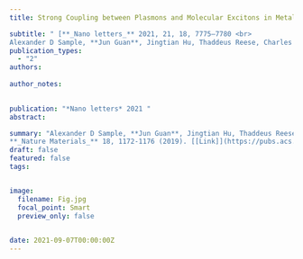 ```yaml
---
title: Strong Coupling between Plasmons and Molecular Excitons in Metal–organic Frameworks

subtitle: " [**_Nano letters_** 2021, 21, 18, 7775–7780 <br> 
Alexander D Sample, **Jun Guan**, Jingtian Hu, Thaddeus Reese, Charles R Cherqui, Jeong-Eun Park, Francisco Freire-Fernández, Richard D Schaller, George C Schatz, Teri W Odom* ](https://pubs.acs.org/doi/abs/10.1021/acs.nanolett.1c02740)"
publication_types:
  - "2"
authors: 
  
author_notes:
  

publication: "*Nano letters* 2021 "
abstract: 

summary: "Alexander D Sample, **Jun Guan**, Jingtian Hu, Thaddeus Reese, Charles R Cherqui, Jeong-Eun Park, Francisco Freire-Fernández, Richard D Schaller, George C Schatz, Teri W Odom*  <br>
**_Nature Materials_** 18, 1172-1176 (2019). [[Link]](https://pubs.acs.org/doi/abs/10.1021/acs.nanolett.1c02740)"
draft: false
featured: false
tags:


image:
  filename: Fig.jpg
  focal_point: Smart
  preview_only: false

 
date: 2021-09-07T00:00:00Z
---
```







